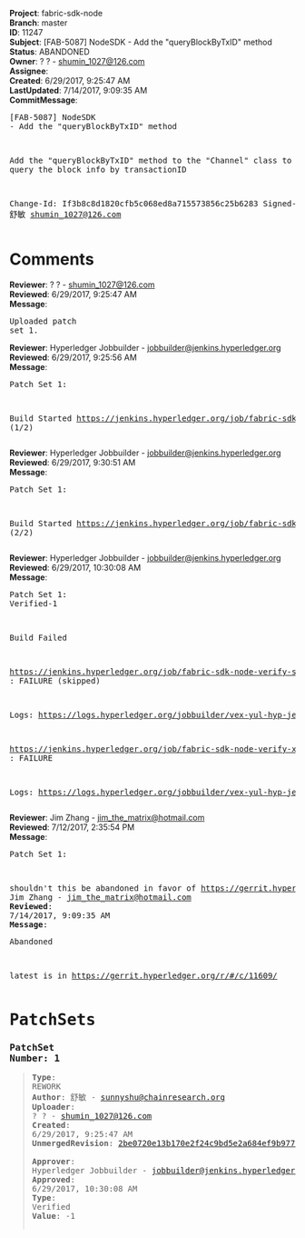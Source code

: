 <strong>Project</strong>: fabric-sdk-node<br><strong>Branch</strong>: master<br><strong>ID</strong>: 11247<br><strong>Subject</strong>: [FAB-5087] NodeSDK - Add the "queryBlockByTxID" method<br><strong>Status</strong>: ABANDONED<br><strong>Owner</strong>: ? ? - shumin_1027@126.com<br><strong>Assignee</strong>:<br><strong>Created</strong>: 6/29/2017, 9:25:47 AM<br><strong>LastUpdated</strong>: 7/14/2017, 9:09:35 AM<br><strong>CommitMessage</strong>:<br><pre>[FAB-5087] NodeSDK - Add the "queryBlockByTxID" method

Add the "queryBlockByTxID" method to the "Channel" class
to support query the block info by transactionID

Change-Id: If3b8c8d1820cfb5c068ed8a715573856c25b6283
Signed-off-by:  舒敏 <shumin_1027@126.com>
</pre><h1>Comments</h1><strong>Reviewer</strong>: ? ? - shumin_1027@126.com<br><strong>Reviewed</strong>: 6/29/2017, 9:25:47 AM<br><strong>Message</strong>: <pre>Uploaded patch set 1.</pre><strong>Reviewer</strong>: Hyperledger Jobbuilder - jobbuilder@jenkins.hyperledger.org<br><strong>Reviewed</strong>: 6/29/2017, 9:25:56 AM<br><strong>Message</strong>: <pre>Patch Set 1:

Build Started https://jenkins.hyperledger.org/job/fabric-sdk-node-verify-s390x/704/ (1/2)</pre><strong>Reviewer</strong>: Hyperledger Jobbuilder - jobbuilder@jenkins.hyperledger.org<br><strong>Reviewed</strong>: 6/29/2017, 9:30:51 AM<br><strong>Message</strong>: <pre>Patch Set 1:

Build Started https://jenkins.hyperledger.org/job/fabric-sdk-node-verify-x86_64/1236/ (2/2)</pre><strong>Reviewer</strong>: Hyperledger Jobbuilder - jobbuilder@jenkins.hyperledger.org<br><strong>Reviewed</strong>: 6/29/2017, 10:30:08 AM<br><strong>Message</strong>: <pre>Patch Set 1: Verified-1

Build Failed 

https://jenkins.hyperledger.org/job/fabric-sdk-node-verify-s390x/704/ : FAILURE (skipped)

Logs: https://logs.hyperledger.org/jobbuilder/vex-yul-hyp-jenkins-1/fabric-sdk-node-verify-s390x/704

https://jenkins.hyperledger.org/job/fabric-sdk-node-verify-x86_64/1236/ : FAILURE

Logs: https://logs.hyperledger.org/jobbuilder/vex-yul-hyp-jenkins-1/fabric-sdk-node-verify-x86_64/1236</pre><strong>Reviewer</strong>: Jim Zhang - jim_the_matrix@hotmail.com<br><strong>Reviewed</strong>: 7/12/2017, 2:35:54 PM<br><strong>Message</strong>: <pre>Patch Set 1:

shouldn't this be abandoned in favor of https://gerrit.hyperledger.org/r/#/c/11301?</pre><strong>Reviewer</strong>: Jim Zhang - jim_the_matrix@hotmail.com<br><strong>Reviewed</strong>: 7/14/2017, 9:09:35 AM<br><strong>Message</strong>: <pre>Abandoned

latest is in https://gerrit.hyperledger.org/r/#/c/11609/</pre><h1>PatchSets</h1><h3>PatchSet Number: 1</h3><blockquote><strong>Type</strong>: REWORK<br><strong>Author</strong>: 舒敏 - sunnyshu@chainresearch.org<br><strong>Uploader</strong>: ? ? - shumin_1027@126.com<br><strong>Created</strong>: 6/29/2017, 9:25:47 AM<br><strong>UnmergedRevision</strong>: [2be0720e13b170e2f24c9bd5e2a684ef9b9770e6](https://github.com/hyperledger-gerrit-archive/fabric-sdk-node/commit/2be0720e13b170e2f24c9bd5e2a684ef9b9770e6)<br><br><strong>Approver</strong>: Hyperledger Jobbuilder - jobbuilder@jenkins.hyperledger.org<br><strong>Approved</strong>: 6/29/2017, 10:30:08 AM<br><strong>Type</strong>: Verified<br><strong>Value</strong>: -1<br><br></blockquote>